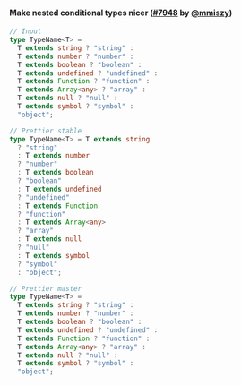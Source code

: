 #### Make nested conditional types nicer ([#7948](https://github.com/prettier/prettier/pull/7948) by [@mmiszy](https://github.com/mmiszy))

<!-- prettier-ignore -->
```typescript
// Input
type TypeName<T> =
  T extends string ? "string" :
  T extends number ? "number" :
  T extends boolean ? "boolean" :
  T extends undefined ? "undefined" :
  T extends Function ? "function" :
  T extends Array<any> ? "array" :
  T extends null ? "null" :
  T extends symbol ? "symbol" :
  "object";

// Prettier stable
type TypeName<T> = T extends string
  ? "string"
  : T extends number
  ? "number"
  : T extends boolean
  ? "boolean"
  : T extends undefined
  ? "undefined"
  : T extends Function
  ? "function"
  : T extends Array<any>
  ? "array"
  : T extends null
  ? "null"
  : T extends symbol
  ? "symbol"
  : "object";

// Prettier master
type TypeName<T> =
  T extends string ? "string" :
  T extends number ? "number" :
  T extends boolean ? "boolean" :
  T extends undefined ? "undefined" :
  T extends Function ? "function" :
  T extends Array<any> ? "array" :
  T extends null ? "null" :
  T extends symbol ? "symbol" :
  "object";
```
